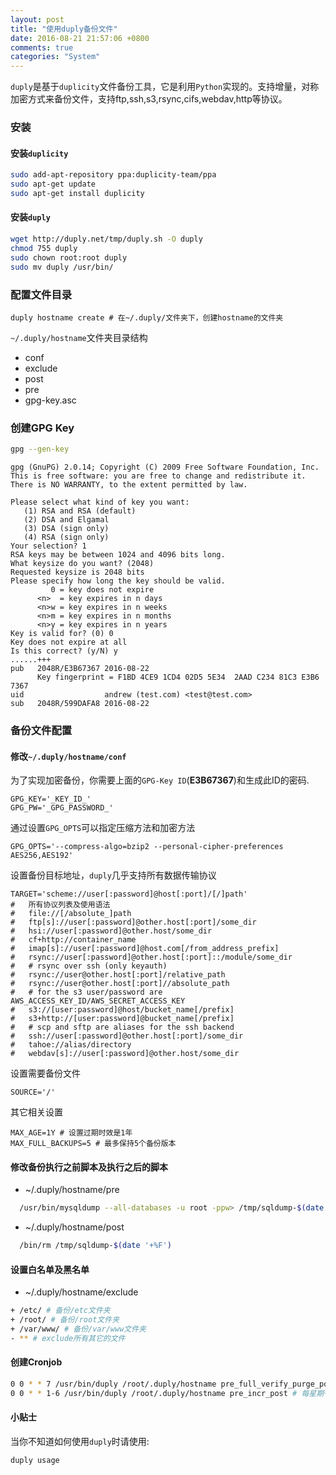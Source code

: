 ```yaml
---
layout: post
title: "使用duply备份文件"
date: 2016-08-21 21:57:06 +0800
comments: true
categories: "System"
---
```

`duply`是基于`duplicity`文件备份工具，它是利用`Python`实现的。支持增量，对称加密方式来备份文件，支持ftp,ssh,s3,rsync,cifs,webdav,http等协议。
### 安装

#### 安装`duplicity`
``` sh
sudo add-apt-repository ppa:duplicity-team/ppa
sudo apt-get update
sudo apt-get install duplicity
```

#### 安装`duply`
``` sh
wget http://duply.net/tmp/duply.sh -O duply
chmod 755 duply
sudo chown root:root duply
sudo mv duply /usr/bin/
```

### 配置文件目录
```
duply hostname create # 在~/.duply/文件夹下，创建hostname的文件夹
```

`~/.duply/hostname`文件夹目录结构

* conf
* exclude
* post
* pre
* gpg-key.asc

### 创建GPG Key
``` sh
gpg --gen-key
```

``` irc
gpg (GnuPG) 2.0.14; Copyright (C) 2009 Free Software Foundation, Inc.
This is free software: you are free to change and redistribute it.
There is NO WARRANTY, to the extent permitted by law.

Please select what kind of key you want:
   (1) RSA and RSA (default)
   (2) DSA and Elgamal
   (3) DSA (sign only)
   (4) RSA (sign only)
Your selection? 1
RSA keys may be between 1024 and 4096 bits long.
What keysize do you want? (2048)
Requested keysize is 2048 bits
Please specify how long the key should be valid.
         0 = key does not expire
      <n>  = key expires in n days
      <n>w = key expires in n weeks
      <n>m = key expires in n months
      <n>y = key expires in n years
Key is valid for? (0) 0
Key does not expire at all
Is this correct? (y/N) y
......+++
pub   2048R/E3B67367 2016-08-22
      Key fingerprint = F1BD 4CE9 1CD4 02D5 5E34  2AAD C234 81C3 E3B6 7367
uid                  andrew (test.com) <test@test.com>
sub   2048R/599DAFA8 2016-08-22
```

### 备份文件配置

#### 修改`~/.duply/hostname/conf`

为了实现加密备份，你需要上面的`GPG-Key ID`(**E3B67367**)和生成此ID的密码.
``` irc
GPG_KEY='_KEY_ID_'
GPG_PW='_GPG_PASSWORD_'
```
通过设置`GPG_OPTS`可以指定压缩方法和加密方法
``` irc
GPG_OPTS='--compress-algo=bzip2 --personal-cipher-preferences AES256,AES192'
```
设置备份目标地址，`duply`几乎支持所有数据传输协议
``` irc
TARGET='scheme://user[:password]@host[:port]/[/]path'
#   所有协议列表及使用语法
#   file://[/absolute_]path
#   ftp[s]://user[:password]@other.host[:port]/some_dir
#   hsi://user[:password]@other.host/some_dir
#   cf+http://container_name
#   imap[s]://user[:password]@host.com[/from_address_prefix]
#   rsync://user[:password]@other.host[:port]::/module/some_dir
#   # rsync over ssh (only keyauth)
#   rsync://user@other.host[:port]/relative_path
#   rsync://user@other.host[:port]//absolute_path
#   # for the s3 user/password are AWS_ACCESS_KEY_ID/AWS_SECRET_ACCESS_KEY
#   s3://[user:password]@host/bucket_name[/prefix]
#   s3+http://[user:password]@bucket_name[/prefix]
#   # scp and sftp are aliases for the ssh backend
#   ssh://user[:password]@other.host[:port]/some_dir
#   tahoe://alias/directory
#   webdav[s]://user[:password]@other.host/some_dir
```
设置需要备份文件
``` irc
SOURCE='/'
```
其它相关设置
``` irc
MAX_AGE=1Y # 设置过期时效是1年
MAX_FULL_BACKUPS=5 # 最多保持5个备份版本
```

#### 修改备份执行之前脚本及执行之后的脚本

* ~/.duply/hostname/pre

``` sh
  /usr/bin/mysqldump --all-databases -u root -ppw> /tmp/sqldump-$(date '+%F')
```

* ~/.duply/hostname/post

``` sh
  /bin/rm /tmp/sqldump-$(date '+%F')
```

#### 设置白名单及黑名单

* ~/.duply/hostname/exclude

``` sh
+ /etc/ # 备份/etc文件夹
+ /root/ # 备份/root文件夹
+ /var/www/ # 备份/var/www文件夹
- ** # exclude所有其它的文件
```

#### 创建Cronjob

``` sh
0 0 * * 7 /usr/bin/duply /root/.duply/hostname pre_full_verify_purge_post --force # 每星期天做一次完整备份
0 0 * * 1-6 /usr/bin/duply /root/.duply/hostname pre_incr_post # 每星期一至六做一次增量备份
```

#### 小贴士
当你不知道如何使用`duply`时请使用:

``` sh
duply usage
```
